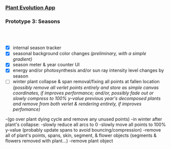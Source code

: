 ### [Plant Evolution App](https://github.com/matthewmain/plant_evolution_app) 
### Prototype 3: Seasons

<br>
<br>

- [X] internal season tracker
- [X] seasonal background color changes _(preliminary, with a simple gradient)_
- [X] season meter & year counter UI
- [X] energy and/or photosynthesis and/or sun ray intensity level changes by season
- [ ] winter plant collapse & span removal/fixing all points at fallen location _(possibly remove all verlet points entirely and store as simple canvas coordinates, if improves performance; and/or, possibly fade out or slowly compress to 100% y-value previous year's decomposed plants and remove from both verlet & rendering entirely, if improves perfomance)_

-(go over plant dying cycle and remove any unused points)
-in winter after plant's collapse: 
	-slowly reduce all arcs to 0
	-slowly move all points to 100% y-value (probably update spans to avoid bouncing/compression)
-remove all of plant's points, spans, skin, segment, & flower objects (segments & flowers removed with plant...)
-remove plant object

